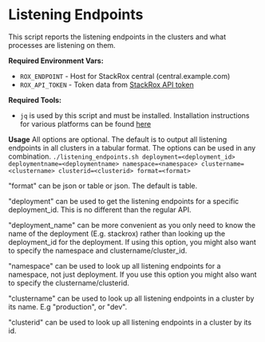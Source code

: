 # Listening Endpoints

This script reports the listening endpoints in the clusters and what processes are listening on them.

**Required Environment Vars:**

* `ROX_ENDPOINT` - Host for StackRox central (central.example.com)
* `ROX_API_TOKEN` - Token data from [StackRox API token](https://help.stackrox.com/docs/use-the-api/#generate-an-access-token)

**Required Tools:**

* `jq` is used by this script and must be installed.  Installation instructions for various platforms can be found [here](https://stedolan.github.io/jq/download/)

**Usage**
All options are optional. The default is to output all listening endpoints in all clusters in a tabular format. The options can be used in any combination.
`./listening_endpoints.sh deployment=<deployment_id> deploymentname=<deploymentname> namespace=<namespace> clustername=<clustername> clusterid=<clusterid> format=<format>`

"format" can be json or table or json. The default is table.

"deployment" can be used to get the listening endpoints for a specific deployment_id. This is no different than the regular API.

"deployment_name" can be more convenient as you only need to know the name of the deployment (E.g. stackrox) rather than looking up the deployment_id for the deployment.
If using this option, you might also want to specify the namespace and clustername/cluster_id.

"namespace" can be used to look up all listening endpoints for a namespace, not just deployment. If you use this option you might also want to specify the clustername/clusterid.

"clustername" can be used to look up all listening endpoints in a cluster by its name. E.g "production", or "dev".

"clusterid" can be used to look up all listening endpoints in a cluster by its id.
